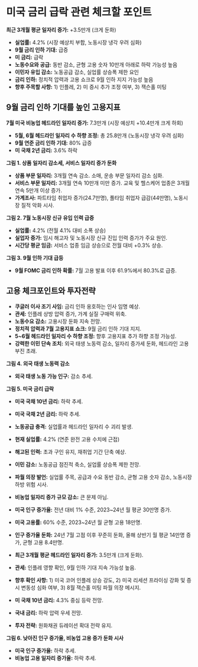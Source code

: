 # 미국 금리 급락 관련 체크할 포인트

**최근 3개월 평균 일자리 증가:** +3.5만개 (크게 둔화)

- **실업률:** 4.2% (시장 예상치 부합, 노동시장 냉각 우려 심화)
- **9월 금리 인하 기대:** 급증
- **미 금리:** 급락
- **노동수요와 공급:** 동반 감소, 균형 고용 숫자 10만개 아래로 하락 가능성 높음
- **이민자 유입 감소:** 노동공급 감소, 실업률 상승폭 제한 요인
- **금리 인하:** 정치적 압력과 고용 쇼크로 9월 인하 지지 가능성 높음
- **향후 주목할 사항:** 1) 인플레, 2) 미 증시 추가 조정 여부, 3) 잭슨홀 미팅


## 9월 금리 인하 기대를 높인 고용지표

**7월 미국 비농업 헤드라인 일자리 증가:** 7.3만개 (시장 예상치 +10.4만개 크게 하회)

- **5월, 6월 헤드라인 일자리 수 하향 조정:** 총 25.8만개 (노동시장 냉각 우려 심화)
- **9월 연준 금리 인하 기대:** 80% 급증
- **미 국채 2년 금리:** 3.6% 하락

**그림 1. 상품 일자리 감소세, 서비스 일자리 증가 둔화**

- **상품 부문 일자리:** 3개월 연속 감소. 소매, 운송 부문 일자리 감소 심화.
- **서비스 부문 일자리:** 3개월 연속 10만개 미만 증가. 교육 및 헬스케어 업종은 3개월 연속 5만개 이상 증가.
- **가계조사:** 파트타임 취업자 증가(24.7만명), 풀타임 취업자 급감(44만명), 노동시장 질적 악화 시사.


**그림 2. 7월 노동시장 신규 유입 인력 급증**

- **실업률:** 4.2% (전월 4.1% 대비 소폭 상승)
- **실업자 증가:** 임시 해고자 및 노동시장 신규 진입 인력 증가가 주요 원인.
- **시간당 평균 임금:** 서비스 업종 임금 상승으로 전월 대비 +0.3% 상승.


**그림 3. 9월 인하 기대 급등**

- **9월 FOMC 금리 인하 확률:** 7월 고용 발표 이후 61.9%에서 80.3%로 급증.


## 고용 체크포인트와 투자전략

- **쿠글러 이사 조기 사임:** 금리 인하 옹호하는 인사 임명 예상.
- **관세:** 인플레 상방 압력 증가, 가계 실질 구매력 위축.
- **노동수요 감소:** 고용시장 둔화 지속 전망.
- **정치적 압력과 7월 고용지표 쇼크:** 9월 금리 인하 기대 지지.
- **5~6월 헤드라인 일자리 수 하향 조정:** 향후 고용지표 추가 하향 조정 가능성.
- **강력한 이민 단속 조치:** 외국 태생 노동력 감소, 일자리 증가세 둔화, 헤드라인 고용 부진 초래.

**그림 4. 외국 태생 노동력 감소**

- **외국 태생 노동 가능 인구:** 감소 추세.


**그림 5. 미국 금리 급락**

- **미국 국채 10년 금리:** 하락 추세.
- **미국 국채 2년 금리:** 하락 추세.


- **노동공급 충격:** 실업률과 헤드라인 일자리 수 괴리 발생.
- **현재 실업률:** 4.2% (연준 완전 고용 수치에 근접)
- **해고된 인력:** 초과 구인 유지, 재취업 기간 단축 예상.
- **이민 감소:** 노동공급 점진적 축소, 실업률 상승폭 제한 전망.
- **파월 의장 발언:** 실업률 주목, 공급과 수요 동반 감소, 균형 고용 숫자 감소, 노동시장 하방 위험 시사.
- **비농업 일자리 증가 규모 감소:** 큰 문제 아님.
- **미국 인구 증가율:** 전년 대비 1% 수준, 2023~24년 월 평균 30만명 증가.
- **미국 고용률:** 60% 수준, 2023~24년 월 균형 고용 18만명.
- **인구 증가율 둔화:** 24년 7월 고점 이후 꾸준히 둔화, 올해 상반기 월 평균 14만명 증가, 균형 고용 8.4만명.
- **최근 3개월 평균 헤드라인 일자리 증가:** 3.5만개 (크게 둔화).
- **관세:** 인플레 영향 확인, 9월 인하 기대 지속 가능성 높음.
- **향후 확인 사항:** 1) 미국 코어 인플레 상승 강도, 2) 미국 리세션 프라이싱 강화 및 증시 변동성 심화 여부, 3) 8월 잭슨홀 미팅 파월 의장 메시지.
- **미 국채 10년 금리:** 4.3% 중심 등락 전망.
- **국내 금리:** 하락 압력 우세 전망.
- **투자 전략:** 원화채권 듀레이션 확대 전략 유지.


**그림 6. 낮아진 인구 증가율, 비농업 고용 증가 둔화 시사**

- **미국 인구 증가율:** 하락 추세.
- **비농업 고용 일자리 증가율:** 하락 추세.


